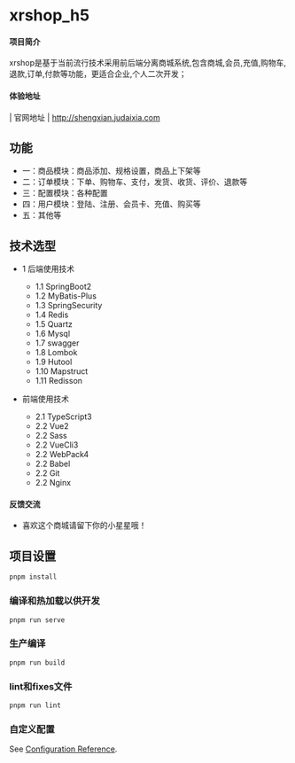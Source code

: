 # xrshop_h5

#### 项目简介
xrshop是基于当前流行技术采用前后端分离商城系统,包含商城,会员,充值,购物车,退款,订单,付款等功能，更适合企业,个人二次开发；


#### 体验地址

|   官网地址  |    http://shengxian.judaixia.com 


## 功能

* 一：商品模块：商品添加、规格设置，商品上下架等
* 二：订单模块：下单、购物车、支付，发货、收货、评价、退款等
* 三：配置模块：各种配置
* 四：用户模块：登陆、注册、会员卡、充值、购买等
* 五：其他等


## 技术选型
* 1 后端使用技术
    * 1.1 SpringBoot2
    * 1.2 MyBatis-Plus
    * 1.3 SpringSecurity
    * 1.4 Redis
    * 1.5 Quartz
    * 1.6 Mysql
    * 1.7 swagger
    * 1.8 Lombok
    * 1.9 Hutool
    * 1.10 Mapstruct
    * 1.11 Redisson
        
* 前端使用技术
    * 2.1 TypeScript3
    * 2.2 Vue2
    * 2.2 Sass
    * 2.2 VueCli3
    * 2.2 WebPack4
    * 2.2 Babel
    * 2.2 Git
    * 2.2 Nginx​



	
#### 反馈交流
- 喜欢这个商城请留下你的小星星哦！

## 项目设置
```
pnpm install
```

### 编译和热加载以供开发
```
pnpm run serve
```

### 生产编译
```
pnpm run build
```

### lint和fixes文件
```
pnpm run lint
```

### 自定义配置
See [Configuration Reference](https://cli.vuejs.org/config/).
